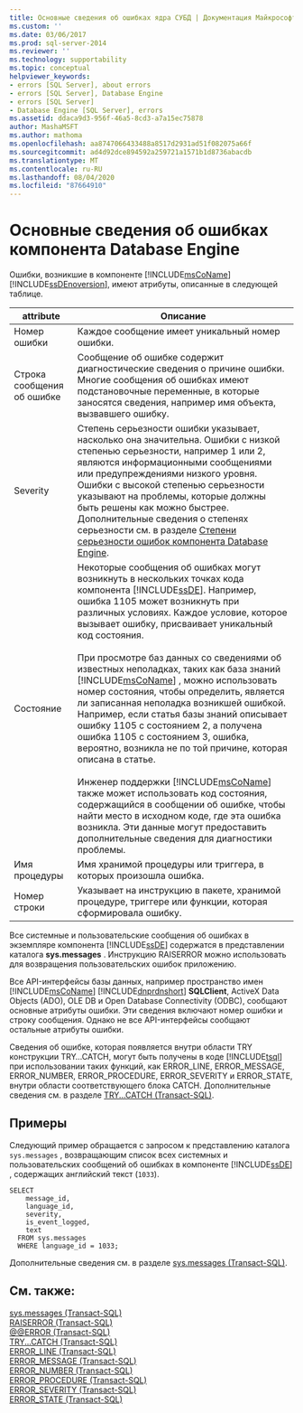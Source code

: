 ```yaml
---
title: Основные сведения об ошибках ядра СУБД | Документация Майкрософт
ms.custom: ''
ms.date: 03/06/2017
ms.prod: sql-server-2014
ms.reviewer: ''
ms.technology: supportability
ms.topic: conceptual
helpviewer_keywords:
- errors [SQL Server], about errors
- errors [SQL Server], Database Engine
- errors [SQL Server]
- Database Engine [SQL Server], errors
ms.assetid: ddaca9d3-956f-46a5-8cd3-a7a15ec75878
author: MashaMSFT
ms.author: mathoma
ms.openlocfilehash: aa8747066433488a8517d2931ad51f082075a66f
ms.sourcegitcommit: ad4d92dce894592a259721a1571b1d8736abacdb
ms.translationtype: MT
ms.contentlocale: ru-RU
ms.lasthandoff: 08/04/2020
ms.locfileid: "87664910"
---
```

# <a name="understanding-database-engine-errors"></a>Основные сведения об ошибках компонента Database Engine
  Ошибки, возникшие в компоненте [!INCLUDE[msCoName](../../includes/msconame-md.md)] [!INCLUDE[ssDEnoversion](../../includes/ssdenoversion-md.md)], имеют атрибуты, описанные в следующей таблице.  
  
|attribute|Описание|  
|---------------|-----------------|  
|Номер ошибки|Каждое сообщение имеет уникальный номер ошибки.|  
|Строка сообщения об ошибке|Сообщение об ошибке содержит диагностические сведения о причине ошибки. Многие сообщения об ошибках имеют подстановочные переменные, в которые заносятся сведения, например имя объекта, вызвавшего ошибку.|  
|Severity|Степень серьезности ошибки указывает, насколько она значительна. Ошибки с низкой степенью серьезности, например 1 или 2, являются информационными сообщениями или предупреждениями низкого уровня. Ошибки с высокой степенью серьезности указывают на проблемы, которые должны быть решены как можно быстрее. Дополнительные сведения о степенях серьезности см. в разделе [Степени серьезности ошибок компонента Database Engine](database-engine-error-severities.md).|  
|Состояние|Некоторые сообщения об ошибках могут возникнуть в нескольких точках кода компонента [!INCLUDE[ssDE](../../includes/ssde-md.md)]. Например, ошибка 1105 может возникнуть при различных условиях. Каждое условие, которое вызывает ошибку, присваивает уникальный код состояния.<br /><br /> При просмотре баз данных со сведениями об известных неполадках, таких как база знаний [!INCLUDE[msCoName](../../includes/msconame-md.md)] , можно использовать номер состояния, чтобы определить, является ли записанная неполадка возникшей ошибкой. Например, если статья базы знаний описывает ошибку 1105 с состоянием 2, а получена ошибка 1105 с состоянием 3, ошибка, вероятно, возникла не по той причине, которая описана в статье.<br /><br /> Инженер поддержки [!INCLUDE[msCoName](../../includes/msconame-md.md)] также может использовать код состояния, содержащийся в сообщении об ошибке, чтобы найти место в исходном коде, где эта ошибка возникла. Эти данные могут предоставить дополнительные сведения для диагностики проблемы.|  
|Имя процедуры|Имя хранимой процедуры или триггера, в которых произошла ошибка.|  
|Номер строки|Указывает на инструкцию в пакете, хранимой процедуре, триггере или функции, которая сформировала ошибку.|  
  
 Все системные и пользовательские сообщения об ошибках в экземпляре компонента [!INCLUDE[ssDE](../../includes/ssde-md.md)] содержатся в представлении каталога **sys.messages** . Инструкцию RAISERROR можно использовать для возвращения пользовательских ошибок приложению.  
  
 Все API-интерфейсы базы данных, например пространство имен [!INCLUDE[msCoName](../../includes/msconame-md.md)] [!INCLUDE[dnprdnshort](../../includes/dnprdnshort-md.md)] **SQLClient**, ActiveX Data Objects (ADO), OLE DB и Open Database Connectivity (ODBC), сообщают основные атрибуты ошибки. Эти сведения включают номер ошибки и строку сообщения. Однако не все API-интерфейсы сообщают остальные атрибуты ошибки.  
  
 Сведения об ошибке, которая появляется внутри области TRY конструкции TRY…CATCH, могут быть получены в коде [!INCLUDE[tsql](../../includes/tsql-md.md)] при использовании таких функций, как ERROR_LINE, ERROR_MESSAGE, ERROR_NUMBER, ERROR_PROCEDURE, ERROR_SEVERITY и ERROR_STATE, внутри области соответствующего блока CATCH. Дополнительные сведения см. в разделе [TRY...CATCH (Transact-SQL)](/sql/t-sql/language-elements/try-catch-transact-sql).  
  
## <a name="examples"></a>Примеры  
 Следующий пример обращается с запросом к представлению каталога `sys.messages` , возвращающим список всех системных и пользовательских сообщений об ошибках в компоненте [!INCLUDE[ssDE](../../includes/ssde-md.md)] , содержащих английский текст (`1033`).  
  
```  
SELECT  
    message_id,  
    language_id,  
    severity,  
    is_event_logged,  
    text  
  FROM sys.messages  
  WHERE language_id = 1033;  
```  
  
 Дополнительные сведения см. в разделе [sys.messages (Transact-SQL)](/sql/relational-databases/system-catalog-views/messages-for-errors-catalog-views-sys-messages).  
  
## <a name="see-also"></a>См. также:  
 [sys.messages (Transact-SQL)](/sql/relational-databases/system-catalog-views/messages-for-errors-catalog-views-sys-messages)   
 [RAISERROR (Transact-SQL)](/sql/t-sql/language-elements/raiserror-transact-sql)   
 [@@ERROR (Transact-SQL)](/sql/t-sql/functions/error-transact-sql)   
 [TRY...CATCH (Transact-SQL)](/sql/t-sql/language-elements/try-catch-transact-sql)   
 [ERROR_LINE (Transact-SQL)](/sql/t-sql/functions/error-line-transact-sql)   
 [ERROR_MESSAGE (Transact-SQL)](/sql/t-sql/functions/error-message-transact-sql)   
 [ERROR_NUMBER (Transact-SQL)](/sql/t-sql/functions/error-number-transact-sql)   
 [ERROR_PROCEDURE (Transact-SQL)](/sql/t-sql/functions/error-procedure-transact-sql)   
 [ERROR_SEVERITY (Transact-SQL)](/sql/t-sql/functions/error-severity-transact-sql)   
 [ERROR_STATE (Transact-SQL)](/sql/t-sql/functions/error-state-transact-sql)  
  
  
